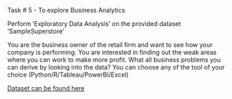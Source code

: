 Task # 5 - To explore Business
Analytics

Perform ‘Exploratory Data Analysis’ on the provided dataset
‘SampleSuperstore’

You are the business owner of the retail firm and want to see
how your company is performing. You are interested in finding
out the weak areas where you can work to make more profit.
What all business problems you can derive by looking into the
data? You can choose any of the tool of your choice
(Python/R/Tableau/PowerBI/Excel)

[Dataset can be found here](https://drive.google.com/file/d/1lV7is1B566UQPYzzY8R2ZmOritTW299S/view)

